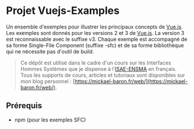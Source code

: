 # Projet Vuejs-Examples

Un ensemble d'exemples pour illustrer les principaux concepts de [Vue.js](https://vuejs.org/). Les exemples sont donnés pour les versions 2 et 3 de [Vue.js](https://vuejs.org/). La version 3 est reconnaissable avec le suffixe v3. Chaque exemple est accompagné de sa forme Single-File Component (suffixe -sfc) et de sa forme bibliothèque qui ne nécessite pas d'outil de build. 

> Ce dépôt est utilisé dans le cadre d'un cours sur les Interfaces Hommes Systèmes que je dispense à l'[ISAE-ENSMA](https://www.ensma.fr) en français. Tous les supports de cours, articles et tutoriaux sont disponibles sur mon blog personnel : [https://mickael-baron.fr/web/](https://mickael-baron.fr/web/).

## Prérequis

* npm (pour les exemples SFC)
